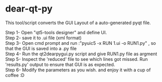 # dear-qt-py
 
 
 This tool/script converts the GUI Layout of a auto-generated pyqt file.
 
 Step 1-  Open "qt5-tools designer" and define UI.  
 Step 2- save it to .ui file (xml format)   
 Step 3-  Open cmd prompt and run :"pyuic5 -x RUN 1.ui -o RUN1.py" , so that the GUI is saved into a .py file   
 Step 4-  Run the qt2dearpygui.py script and give RUN1.py file as argment  
 Step 5-  Inspect the 'reduced' file to see which lines got missed. Run 'results.py' output to ensure that GUI is as expected.  
 Step 6-  Modify the parameters as you wish. and enjoy it with a cup of coffee :D  
 

	
